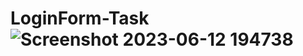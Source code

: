 # LoginForm-Task![Screenshot 2023-06-12 194738](https://github.com/MUHAMMAD-SHAHZAIB/LoginForm-Task/assets/90214531/b7519265-e235-45f8-bef6-0e726ff408a0)
